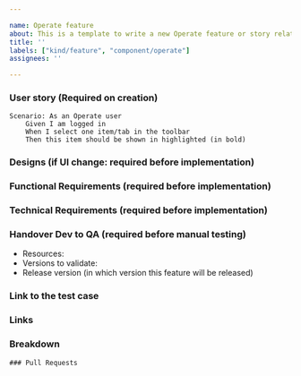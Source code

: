 ```yaml
---

name: Operate feature
about: This is a template to write a new Operate feature or story related to the Epic
title: ''
labels: ["kind/feature", "component/operate"]
assignees: ''

---
```


### User story (Required on creation)

```Gherkin
Scenario: As an Operate user
    Given I am logged in
    When I select one item/tab in the toolbar
    Then this item should be shown in highlighted (in bold)
```

### Designs (if UI change: required before implementation)

<!-- <Figma Link> -->

### Functional Requirements (required before implementation)

<!-- Requirements that directly implement the user story -->

### Technical Requirements (required before implementation)

<!-- Requirements that enable the user story to be implemented (e.g. technical foundations) -->

### Handover Dev to QA (required before manual testing)

<!-- To be filled out by the implementation DRI so that the QA tester can efficiently test the feature -->
- Resources:
  <!-- e.g. BPMN/DMN models, documentation, REST API endpoints + example payload, example projects, etc-->
- Versions to validate:
  <!-- Share the versions of components that contain the implemented change; include versions of dependencies as necessary; in case of Docker images, add the concrete image names and tags, e.g. camunda/operate:8.7.0-alpha1 -->
- Release version (in which version this feature will be released)
  <!-- Add here -->

### Link to the test case

<!-- QA: Link any manual test cases for this feature here. -->

### Links

<!--
- Link to JIRA support case
-->

### Breakdown

<!--
- [ ] #123
- [ ] Step X
-->

```[tasklist]
### Pull Requests
```

